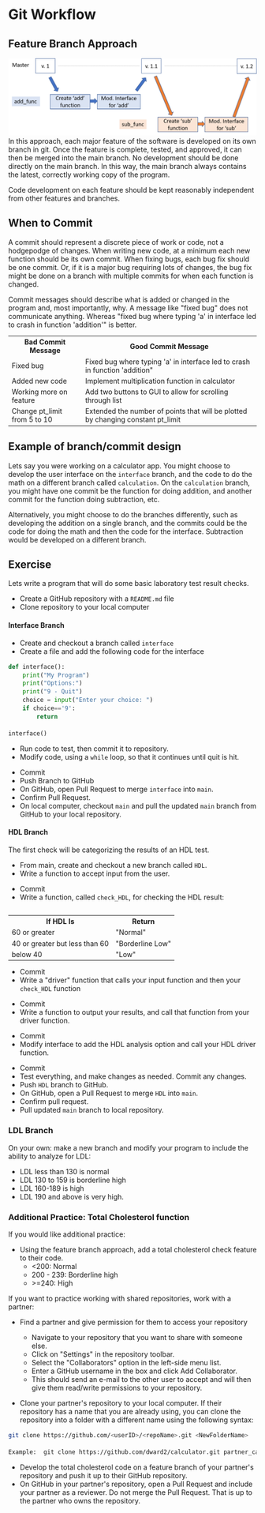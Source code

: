 # Git Workflow
## Feature Branch Approach
![](./lecture_files/branching.png)
In this approach, each major feature of the software is developed on its own
branch in git.  Once the feature is complete, tested, and approved, it can
then be merged into the main branch.  No development should be done directly
on the main branch.  In this way, the main branch always contains the 
latest, correctly working copy of the program.

Code development on each feature should be kept reasonably independent from 
other features and branches.

## When to Commit
A commit should represent a discrete piece of work or code, not a hodgepodge
of changes.  When writing new code, at a minimum each new function should be
its own commit.  When fixing bugs, each bug fix should be one commit.  Or, if
it is a major bug requiring lots of changes, the bug fix might be done on a
branch with multiple commits for when each function is changed.

Commit messages should describe what is added or changed in the program and,
most importantly, why.  A message like "fixed bug" does not
communicate anything.  Whereas "fixed bug where typing 'a' in interface led
to crash in function 'addition'" is better.  

<table>
<tr>
<th>Bad Commit Message</th>
<th>Good Commit Message</th>
</tr>

<tr>
<td>Fixed bug</td>
<td>Fixed bug where typing 'a' in interface led to crash in function 'addition"</td>
</tr>

<tr>
<td>Added new code</td>
<td>Implement multiplication function in calculator</td>
</tr>

<tr>
<td> Working more on feature</td>
<td> Add two buttons to GUI to allow for scrolling through list</td>
</tr>

<tr>
<td>Change pt_limit from 5 to 10</td>
<td>Extended the number of points that will be plotted by changing constant pt_limit</td>
</tr>
<table>

## Example of branch/commit design
Lets say you were working on a calculator app.  You might choose to develop
the user interface on the `interface` branch, and the code to do the math on 
a different branch called `calculation`.  On the `calculation` branch, you 
might have one commit be the function for doing addition, and another commit
for the function doing subtraction, etc.

Alternatively, you might choose to do the branches differently, such as
developing the addition on a single branch, and the commits could be the code
for doing the math and then the code for the interface.  Subtraction would be
developed on a different branch.

## Exercise
Lets write a program that will do some basic laboratory test result checks.
* Create a GitHub repository with a `README.md` file
* Clone repository to your local computer

#### Interface Branch
* Create and checkout a branch called `interface`
* Create a file and add the following code for the interface
```python
def interface():
    print("My Program")
    print("Options:")
    print("9 - Quit")
    choice = input("Enter your choice: ")
    if choice=='9':
        return
   
interface()
```
* Run code to test, then commit it to repository.
* Modify code, using a `while` loop, so that it continues until quit is hit.
<!---
```python
def interface():
    keep_running = True
    while keep_running:
        print("My Program")
        print("Options:")
        print("9 - Quit")
        choice = input("Enter your choice: ")
        if choice=='9':
            keep_running = False
    return
   
```
--->
* Commit
* Push Branch to GitHub
* On GitHub, open Pull Request to merge `interface` into `main`.
* Confirm Pull Request.
* On local computer, checkout `main` and pull the updated `main` branch 
from GitHub to your local repository.

#### HDL Branch
The first check will be categorizing the results of an HDL test.
* From main, create and checkout a new branch called `HDL`.
* Write a function to accept input from the user.
<!---
```python
def accept_input():
    entry = input("Enter the test result: ")
    return int(entry)
```
--->
* Commit
* Write a function, called `check_HDL`, for checking the HDL result:
<table>
<tr>
<th>If HDL Is</th> <th>Return</th>
</tr>
<tr>
<td> 60 or greater</td> <td>"Normal"</td>
</tr>
<tr>
<td>40 or greater but less than 60</td> <td>"Borderline Low"</td>
</tr>
<tr>
<td>below 40</td> <td>"Low"</td>
</tr>

</table>

<!---
```python
def check_HDL(HDL):
    if HDL >= 60:
        return "Normal"
    elif 40 <= HDL < 60:
        return "Borderline Low"
    else:
        return "Low"        
```
--->
* Commit
* Write a "driver" function that calls your input function and then your 
`check_HDL` function
<!---
```python
def HDL_test_checker():
    test_result = accept_input()
    HDL_level = check_HDL(test_result)
```
--->
* Commit
* Write a function to output your results, and call that function from your
driver function.
<!---
```python
def output_result(test_name, test_score, test_result):
    print(f"For the {test_name} test, a result of {test_score} is {test_result}")

def HDL_test_checker():
    test_result = accept_input()
    HDL_level = check_HDL(test_result)
    output_results("HDL", test_result, HDL_level)
```
--->
* Commit
* Modify interface to add the HDL analysis option and call your HDL driver 
function.
<!---
```python
def interface():
    keep_running = True
    while keep_running:
        print("My Program")
        print("Options:")
        print("1 - Cholesterol Check")
        print("9 - Quit")
        choice = input("Enter your choice: ")
        if choice=='9':
            keep_running = False
        elif choice == '1':
            cholesterol_check()
    return
```
--->
* Commit
* Test everything, and make changes as needed.  Commit any changes.
* Push `HDL` branch to GitHub.
* On GitHub, open a Pull Request to merge `HDL` into `main`.
* Confirm pull request.
* Pull updated `main` branch to local repository.

### LDL Branch
On your own:  make a new branch and modify your program to include the
ability to analyze for LDL:
* LDL less than 130 is normal
* LDL 130 to 159 is borderline high
* LDL 160-189 is high
* LDL 190 and above is very high.
   

### Additional Practice: Total Cholesterol function
If you would like additional practice:
* Using the feature branch approach, add a total cholesterol check feature 
to their code.
  - <200: Normal
  - 200 - 239: Borderline high
  - \>=240: High

If you want to practice working with shared repositories, work with a partner:
* Find a partner and give permission for them to access your repository
  - Navigate to your repository that you want to share with someone else.
  - Click on "Settings" in the repository toolbar.
  - Select the "Collaborators" option in the left-side menu list.
  - Enter a GitHub username in the box and click Add Collaborator.
  - This should send an e-mail to the other user to accept and will then give
  them read/write permissions to your repository.
  
* Clone your partner's repository to your local computer.  If their repository
has a name that you are already using, you can clone the repository into a
folder with a different name using the following syntax:
```bash
git clone https://github.com/<userID>/<repoName>.git <NewFolderName>

Example:  git clone https://github.com/dward2/calculator.git partner_calculator
```
 
* Develop the total cholesterol code on a feature branch of your partner's
repository and push it up to their GitHub repository.
* On GitHub in your partner's repository, open a Pull Request and include your 
partner as a reviewer.  Do not merge
the Pull Request.  That is up to the partner who owns the repository.
